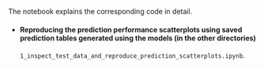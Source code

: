 The notebook explains the corresponding code in detail.

<ul>

  <li><h4>Reproducing the prediction performance scatterplots using saved prediction tables generated using the models (in the other directories)</h4>
    <code>1_inspect_test_data_and_reproduce_prediction_scatterplots.ipynb</code>.

</ul>
